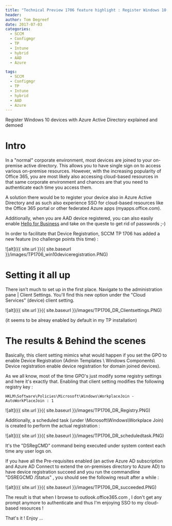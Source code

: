 ```yaml
---
title: "Technical Preview 1706 feature highlight : Register Windows 10 devices with Azure Active Directory"
header:
author: Tom Degreef
date: 2017-07-03
categories:
  - SCCM
  - Configmgr
  - TP
  - Intune
  - hybrid
  - AAD
  - Azure

tags:
  - SCCM
  - Configmgr
  - TP
  - Intune
  - hybrid
  - AAD
  - Azure
---
```


Register Windows 10 devices with Azure Active Directory explained and demoed

# Intro #

In a "normal" corporate environment, most devices are joined to your on-premise active directory. This allows you to have single sign on to access various on-premise resources. However, with the increasing popularity of Office 365, you are most likely also accessing cloud-based resources in that same corporate environment and chances are that you need to authenticate each time you access them. 

A solution there would be to register your device also in Azure Active Directory and as such also experience SSO for cloud-based resources like the Office 365 portal or other federated Azure apps (myapps.office.com).

Additionally, when you are AAD device registered, you can also easily enable [Hello for Business](https://docs.microsoft.com/en-us/windows/access-protection/hello-for-business/hello-identity-verification) and take on the queste to get rid of passwords ;-)

In order to facilitate that Device Registration, SCCM TP 1706 has added a new feature (no challenge points this time) :

![alt]({{ site.url }}{{ site.baseurl }}/images/TP1706_win10deviceregistration.PNG)

# Setting it all up #

There isn't much to set up in the first place. Navigate to the administration pane | Client Settings.
You'll find this new option under the "Cloud Services" (device) client setting.

![alt]({{ site.url }}{{ site.baseurl }}/images/TP1706_DR_Clientsettings.PNG)

(it seems to be alreay enabled by default in my TP installation)

# The results & Behind the scenes #

Basically, this client setting mimics what would happen if you set the GPO to enable Device Registration (Admin Templates \ Windows Components\ Device registration enable device registration for domain joined devices).

As we all know, most of the time GPO's just modify some registry settings and here it's exactly that. Enabling that client setting modifies the following registry key : 
```
HKLM\Software\Policies\Microsoft\Windows\WorkplaceJoin - AutoWorkPlaceJoin : 1
```

![alt]({{ site.url }}{{ site.baseurl }}/images/TP1706_DR_Registry.PNG)

Additionally, a scheduled task (under \Microsoft\Windows\Workplace Join) is created to perform the actual registration :

![alt]({{ site.url }}{{ site.baseurl }}/images/TP1706_DR_scheduledtask.PNG)

It's the "DSRegCMD" command being executed under system context each time any user logs on.


If you have all the Pre-requisites enabled (an active Azure AD subscription and Azure AD Connect to extend the on-premises directory to Azure AD) to have device registration succeed and you run the commandline "DSREGCMD /Status" , you should see the following result after a while : 

![alt]({{ site.url }}{{ site.baseurl }}/images/TP1706_DR_succeeded.PNG)

The result is that when I browse to outlook.office365.com , I don't get any prompt anymore to authenticate and thus I'm enjoying SSO to my cloud-based resources !

That's it ! Enjoy ...